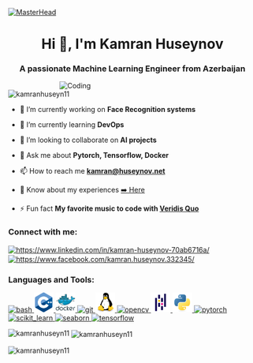 [![MasterHead](https://img.freepik.com/premium-vector/machine-learning-technology-creative-colored-banner-illustration_104589-1782.jpg?w=2000)](https://www.youtube.com/watch?v=dQw4w9WgXcQ&t=43s&ab_channel=RickAstley)
<h1 align="center">Hi 👋, I'm Kamran Huseynov</h1>
<h3 align="center">A passionate Machine Learning Engineer from Azerbaijan</h3>
<img align="right" alt="Coding" width="400" src="https://miro.medium.com/v2/resize:fit:720/1*TlbU0F-waQf7_zOfhUNldQ.gif">

<p align="left"> <img src="https://komarev.com/ghpvc/?username=kamranhuseyn11&label=Profile%20views&color=0e75b6&style=flat" alt="kamranhuseyn11" /> </p>

- 🔭 I’m currently working on **Face Recognition systems**

- 🌱 I’m currently learning **DevOps**

- 👯 I’m looking to collaborate on **AI projects**

- 💬 Ask me about **Pytorch, Tensorflow, Docker**

- 📫 How to reach me **kamran@huseynov.net**

- 📄 Know about my experiences <a href="https://drive.google.com/file/d/1A0LYA9oP1pEOjxkbztHZ3mLw1GNGNL6a/view?usp=sharing"> ➡️ Here</a>

- ⚡ Fun fact **My favorite music to code with <a href="https://www.youtube.com/watch?v=ySLc8gZ3oEc&ab_channel=ElectromaMV">Veridis Quo</a>**

<h3 align="left">Connect with me:</h3>
<p align="left">
<a href="https://linkedin.com/in/https://www.linkedin.com/in/kamran-huseynov-70ab6716a/" target="blank"><img align="center" src="https://raw.githubusercontent.com/rahuldkjain/github-profile-readme-generator/master/src/images/icons/Social/linked-in-alt.svg" alt="https://www.linkedin.com/in/kamran-huseynov-70ab6716a/" height="30" width="40" /></a>
<a href="https://fb.com/https://www.facebook.com/kamran.huseynov.332345/" target="blank"><img align="center" src="https://raw.githubusercontent.com/rahuldkjain/github-profile-readme-generator/master/src/images/icons/Social/facebook.svg" alt="https://www.facebook.com/kamran.huseynov.332345/" height="30" width="40" /></a>
</p>

<h3 align="left">Languages and Tools:</h3>
<p align="left"> <a href="https://www.gnu.org/software/bash/" target="_blank" rel="noreferrer"> <img src="https://www.vectorlogo.zone/logos/gnu_bash/gnu_bash-icon.svg" alt="bash" width="40" height="40"/> </a> <a href="https://www.w3schools.com/cpp/" target="_blank" rel="noreferrer"> <img src="https://raw.githubusercontent.com/devicons/devicon/master/icons/cplusplus/cplusplus-original.svg" alt="cplusplus" width="40" height="40"/> </a> <a href="https://www.docker.com/" target="_blank" rel="noreferrer"> <img src="https://raw.githubusercontent.com/devicons/devicon/master/icons/docker/docker-original-wordmark.svg" alt="docker" width="40" height="40"/> </a> <a href="https://git-scm.com/" target="_blank" rel="noreferrer"> <img src="https://www.vectorlogo.zone/logos/git-scm/git-scm-icon.svg" alt="git" width="40" height="40"/> </a> <a href="https://www.linux.org/" target="_blank" rel="noreferrer"> <img src="https://raw.githubusercontent.com/devicons/devicon/master/icons/linux/linux-original.svg" alt="linux" width="40" height="40"/> </a> <a href="https://opencv.org/" target="_blank" rel="noreferrer"> <img src="https://www.vectorlogo.zone/logos/opencv/opencv-icon.svg" alt="opencv" width="40" height="40"/> </a> <a href="https://pandas.pydata.org/" target="_blank" rel="noreferrer"> <img src="https://raw.githubusercontent.com/devicons/devicon/2ae2a900d2f041da66e950e4d48052658d850630/icons/pandas/pandas-original.svg" alt="pandas" width="40" height="40"/> </a> <a href="https://www.python.org" target="_blank" rel="noreferrer"> <img src="https://raw.githubusercontent.com/devicons/devicon/master/icons/python/python-original.svg" alt="python" width="40" height="40"/> </a> <a href="https://pytorch.org/" target="_blank" rel="noreferrer"> <img src="https://www.vectorlogo.zone/logos/pytorch/pytorch-icon.svg" alt="pytorch" width="40" height="40"/> </a> <a href="https://scikit-learn.org/" target="_blank" rel="noreferrer"> <img src="https://upload.wikimedia.org/wikipedia/commons/0/05/Scikit_learn_logo_small.svg" alt="scikit_learn" width="40" height="40"/> </a> <a href="https://seaborn.pydata.org/" target="_blank" rel="noreferrer"> <img src="https://seaborn.pydata.org/_images/logo-mark-lightbg.svg" alt="seaborn" width="40" height="40"/> </a> <a href="https://www.tensorflow.org" target="_blank" rel="noreferrer"> <img src="https://www.vectorlogo.zone/logos/tensorflow/tensorflow-icon.svg" alt="tensorflow" width="40" height="40"/> </a> </p>

<p><img align="left" src="https://github-readme-stats.vercel.app/api/top-langs?username=kamranhuseyn11&show_icons=true&locale=en&layout=compact" alt="kamranhuseyn11" /></p>

<p>&nbsp;<img align="center" src="https://github-readme-stats.vercel.app/api?username=kamranhuseyn11&show_icons=true&locale=en" alt="kamranhuseyn11" /></p>

<p><img align="center" src="https://github-readme-streak-stats.herokuapp.com/?user=kamranhuseyn11&" alt="kamranhuseyn11" /></p>
